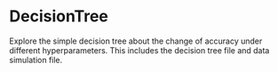 # DecisionTree
Explore the simple decision tree about the change of accuracy under different hyperparameters. This includes the decision tree file and data simulation file.
